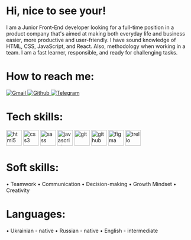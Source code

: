 # Hi, nice to see your!

I am a Junior Front-End developer looking for a full-time position in a product company that's aimed at making both everyday life and business easier, more productive and user-friendly. I have sound knowledge of HTML, CSS, JavaScript, and React. Also, methodology when working in a team. I am a fast learner, responsible, and ready for challenging tasks.

# How to reach me:

<a href="mailto:zyikowork@gmail.com" rel="noopener noreferrer" target="_blank"><img alt="Gmail" src="https://img.shields.io/badge/Gmail-D14836?&logo=gmail&logoColor=white" />
</a>
<a href="https://github.com/skayRimM" rel="noopener noreferrer" target="_blank"><img alt="Github" src="https://img.shields.io/badge/GitHub-333?logo=github&logoColor=white" />
</a>
<a href="https://t.me/zika26" rel="noopener noreferrer" target="_blank"><img alt="Telegram" src="https://img.shields.io/badge/Telegram-0088CC?logo=telegram&logoColor=white" />
</a>

# Tech skills:

[<img src="https://img.icons8.com/color/48/000000/html-5--v1.png" alt="html5" height='42px'/>](http://htmlbook.ru/html "HTML5")
[<img src="https://img.icons8.com/color/48/000000/css3.png" alt="css3" height='42px' />](http://htmlbook.ru/samcss "CSS3")
[<img src="https://img.icons8.com/color/48/000000/sass.png" alt="sass" height='42px' />](https://sass-lang.com/ "SASS")
[<img src="https://img.icons8.com/color/48/000000/javascript--v1.png" alt="javascript" height='42px'/>](https://learn.javascript.ru/ "Java Script")
[<img src="https://img.icons8.com/color/48/000000/git.png" alt="git" height='42px' />](https://git-scm.com/ "Git")
[<img src="https://img.icons8.com/fluency/50/000000/github.png" alt="github" height='42px' />](https://github.com/ "GitHub")
[<img src="https://img.icons8.com/color/48/000000/figma--v1.png" alt="figma" height='42px' />](https://www.figma.com/ "Figma")
[<img src="https://img.icons8.com/color/48/000000/trello.png" alt="trello" height='42px' />](https://trello.com/ "Trello")

# Soft skills:

• Teamwork
• Communication
• Decision-making
• Growth Mindset
• Creativity

# Languages:

• Ukrainian - native
• Russian - native
• English - intermediate